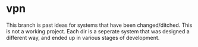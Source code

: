 # vpn
This branch is past ideas for systems that have been changed/ditched. This is not a working project. Each dir is a seperate system that was designed a different way, and ended up in various stages of development.

